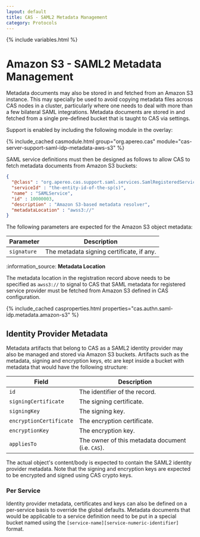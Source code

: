 ```yaml
---
layout: default
title: CAS - SAML2 Metadata Management
category: Protocols
---
```


{% include variables.html %}

# Amazon S3 - SAML2 Metadata Management

Metadata documents may also be stored in and fetched from an Amazon S3 instance.
This may specially be used to avoid copying metadata files across CAS nodes in a cluster, particularly where one needs 
to deal with more than a few bilateral SAML integrations. Metadata documents are stored in and fetched from a 
single pre-defined bucket that is taught to CAS via settings.

Support is enabled by including the following module in the overlay:

{% include_cached casmodule.html group="org.apereo.cas" module="cas-server-support-saml-idp-metadata-aws-s3" %}

SAML service definitions must then be designed as follows to allow CAS to fetch metadata documents from Amazon S3 buckets:

```json
{
  "@class" : "org.apereo.cas.support.saml.services.SamlRegisteredService",
  "serviceId" : "the-entity-id-of-the-sp(s)",
  "name" : "SAMLService",
  "id" : 10000003,
  "description" : "Amazon S3-based metadata resolver",
  "metadataLocation" : "awss3://"
}
```

The following parameters are expected for the Amazon S3 object metadata:

| Parameter   | Description                               |
|-------------|-------------------------------------------|
| `signature` | The metadata signing certificate, if any. |

<div class="alert alert-info">:information_source: <strong>Metadata Location</strong><p>
The metadata location in the registration record above needs to be specified as <code>awss3://</code> to signal to CAS that 
SAML metadata for registered service provider must be fetched from Amazon S3 defined in CAS configuration. 
</p></div>

{% include_cached casproperties.html properties="cas.authn.saml-idp.metadata.amazon-s3" %}

## Identity Provider Metadata

Metadata artifacts that belong to CAS as a SAML2 identity provider may also be managed and stored 
via Amazon S3 buckets. Artifacts such as the metadata, signing and encryption keys, etc are kept
inside a bucket with metadata that would have the following structure:

| Field                   | Description                                       |
|-------------------------|---------------------------------------------------|
| `id`                    | The identifier of the record.                     |
| `signingCertificate`    | The signing certificate.                          |
| `signingKey`            | The signing key.                                  |
| `encryptionCertificate` | The encryption certificate.                       |
| `encryptionKey`         | The encryption key.                               |
| `appliesTo`             | The owner of this metadata document (i.e. `CAS`). |

The actual object's content/body is expected to contain the SAML2 identity provider metadata. Note 
that the signing and encryption keys are expected to be encrypted and signed using CAS crypto keys.

### Per Service

Identity provider metadata, certificates and keys can also be defined on a per-service basis to override the global defaults.
Metadata documents that would be applicable to a service definition need to be put in a special bucket named 
using the `[service-name][service-numeric-identifier]` format.
